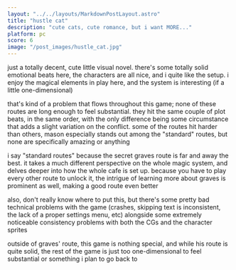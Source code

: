 ```yaml
---
layout: "../../layouts/MarkdownPostLayout.astro"
title: "hustle cat"
description: "cute cats, cute romance, but i want MORE..."
platform: pc
score: 6
image: "/post_images/hustle_cat.jpg"
---
```

just a totally decent, cute little visual novel. there's some totally solid emotional beats here, the characters are all nice, and i quite like the setup. i enjoy the magical elements in play here, and the system is interesting (if a little one-dimensional)

that's kind of a problem that flows throughout this game; none of these routes are long enough to feel substantial. they hit the same couple of plot beats, in the same order, with the only difference being some circumstance that adds a slight variation on the conflict. some of the routes hit harder than others, mason especially stands out among the "standard" routes, but none are specifically amazing or anything

i say "standard routes" because the secret graves route is far and away the best. it takes a much different perspective on the whole magic system, and delves deeper into how the whole cafe is set up. because you have to play every other route to unlock it, the intrigue of learning more about graves is prominent as well, making a good route even better

also, don't really know where to put this, but there's some pretty bad technical problems with the game (crashes, skipping text is inconsistent, the lack of a proper settings menu, etc) alongside some extremely noticeable consistency problems with both the CGs and the character sprites

outside of graves' route, this game is nothing special, and while his route is quite solid, the rest of the game is just too one-dimensional to feel substantial or something i plan to go back to 